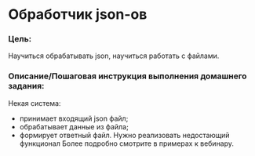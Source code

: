 # Обработчик json-ов

### Цель:
Научиться обрабатывать json, научиться работать с файлами.

### Описание/Пошаговая инструкция выполнения домашнего задания:
Некая система:

- принимает входящий json файл;
- обрабатывает данные из файла;
- формирует ответный файл.
Нужно реализовать недостающий функционал
Более подробно смотрите в примерах к вебинару.